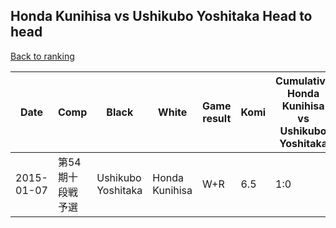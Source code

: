 ## Honda Kunihisa vs Ushikubo Yoshitaka Head to head

[Back to ranking](../../index.md)




| **Date** | **Comp** | **Black** | **White** | **Game result** | **Komi** | **Cumulative Honda Kunihisa vs Ushikubo Yoshitaka** | **Honda Kunihisa streak** | **Ushikubo Yoshitaka streak** | 
| --- | --- | --- | --- | --- | --- | --- | --- | --- |
| 2015-01-07 | 第54期十段戦予選 | Ushikubo Yoshitaka | Honda Kunihisa | W+R | 6.5 | 1:0 | 1 | 0 |




